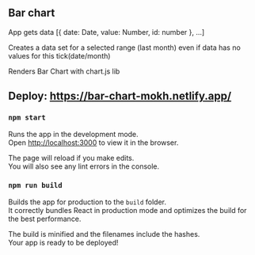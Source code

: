 ## Bar chart
App gets data [{ date: Date, value: Number, id: number }, ...] 

Creates a data set for a selected range (last month) even if data has no values for this tick(date/month)

Renders Bar Chart with chart.js lib

## Deploy: https://bar-chart-mokh.netlify.app/
### `npm start`

Runs the app in the development mode.\
Open [http://localhost:3000](http://localhost:3000) to view it in the browser.

The page will reload if you make edits.\
You will also see any lint errors in the console.

### `npm run build`

Builds the app for production to the `build` folder.\
It correctly bundles React in production mode and optimizes the build for the best performance.

The build is minified and the filenames include the hashes.\
Your app is ready to be deployed!

